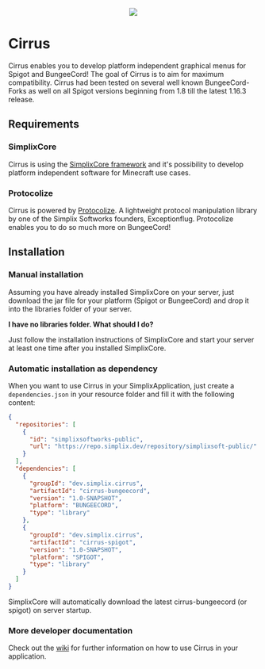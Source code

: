 <p align="center">
  <img src="https://img.exceptionflug.de/cirrussmall.png" />
</p>

# Cirrus
Cirrus enables you to develop platform independent graphical menus for Spigot and BungeeCord! The goal of Cirrus is to aim for maximum compatibility. Cirrus had been tested on several well known BungeeCord-Forks as well on all Spigot versions beginning from 1.8 till the latest 1.16.3 release.

## Requirements
### SimplixCore
Cirrus is using the [SimplixCore framework](https://github.com/Simplix-Softworks/SimplixCore) and it's possibility to develop platform independent software for Minecraft use cases.
### Protocolize
Cirrus is powered by [Protocolize](https://github.com/Exceptionflug/protocolize). A lightweight protocol manipulation library by one of the Simplix Softworks founders, Exceptionflug. Protocolize enables you to do so much more on BungeeCord!

## Installation
### Manual installation
Assuming you have already installed SimplixCore on your server, just download the jar file for your platform (Spigot or BungeeCord) and drop it into the libraries folder of your server.

**I have no libraries folder. What should I do?**

Just follow the installation instructions of SimplixCore and start your server at least one time after you installed SimplixCore.

### Automatic installation as dependency
When you want to use Cirrus in your SimplixApplication, just create a `dependencies.json` in your resource folder and fill it with the following content:
```json
{  
  "repositories": [  
    {
      "id": "simplixsoftworks-public",  
      "url": "https://repo.simplix.dev/repository/simplixsoft-public/"  
    }  
  ],
  "dependencies": [  
    {
      "groupId": "dev.simplix.cirrus",  
      "artifactId": "cirrus-bungeecord", 
      "version": "1.0-SNAPSHOT",
      "platform": "BUNGEECORD",
      "type": "library"  
    },
    {
      "groupId": "dev.simplix.cirrus",  
      "artifactId": "cirrus-spigot", 
      "version": "1.0-SNAPSHOT",
      "platform": "SPIGOT",
      "type": "library"   
    }
  ]
}
```
SimplixCore will automatically download the latest cirrus-bungeecord (or spigot) on server startup.

### More developer documentation
Check out the [wiki](https://github.com/Simplix-Softworks/Cirrus/wiki) for further information on how to use Cirrus in your application.
